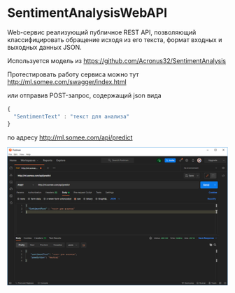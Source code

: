 # SentimentAnalysisWebAPI
 
Web-сервис реализующий публичное REST API, позволяющий классифицировать обращение исходя из его текста, формат входных и выходных данных JSON.

Используется модель из https://github.com/Acronus32/SentimentAnalysis

Протестировать работу сервиса можно тут http://ml.somee.com/swagger/index.html

или отправив POST-запрос, содержащий json вида

```javascript
{
  "SentimentText" : "текст для анализа"
}
```
по адресу http://ml.somee.com/api/predict

![alt text](https://github.com/Acronus32/SentimentAnalysisWebAPI/raw/main/postman.png)
